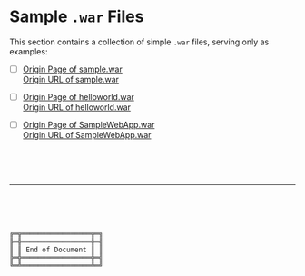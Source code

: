 # Sample `.war` Files

This section contains a collection of simple `.war` files, serving only as examples:

- [ ] [Origin Page of sample.war](https://tomcat.apache.org/tomcat-7.0-doc/appdev/sample/)<br>[Origin URL of sample.war](https://tomcat.apache.org/tomcat-7.0-doc/appdev/sample/sample.war)

- [ ] [Origin Page of helloworld.war](https://github.com/aeimer/java-example-helloworld-war)<br>[Origin URL of helloworld.war](https://raw.githubusercontent.com/aeimer/java-example-helloworld-war/master/dist/helloworld.war)

- [ ] [Origin Page of SampleWebApp.war](https://www.middlewareinventory.com/blog/sample-web-application-war-file-download/)<br>[Origin URL of SampleWebApp.war](https://github.com/AKSarav/SampleWebApp/raw/master/dist/SampleWebApp.war)



<br><br><br>

***

<br><br><br>
```
╔═╦═════════════════╦═╗
╠═╬═════════════════╬═╣
║ ║ End of Document ║ ║
╠═╬═════════════════╬═╣
╚═╩═════════════════╩═╝
```
<br><br><br>


